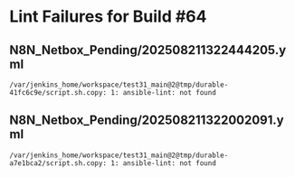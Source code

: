 # Lint Failures for Build #64

## N8N_Netbox_Pending/202508211322444205.yml

```
/var/jenkins_home/workspace/test31_main@2@tmp/durable-41fc6c9e/script.sh.copy: 1: ansible-lint: not found

```

## N8N_Netbox_Pending/202508211322002091.yml

```
/var/jenkins_home/workspace/test31_main@2@tmp/durable-a7e1bca2/script.sh.copy: 1: ansible-lint: not found

```

